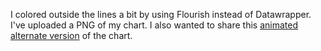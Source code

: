 I colored outside the lines a bit by using Flourish instead of Datawrapper. I've uploaded a PNG of my chart. I also wanted to share this [animated alternate version][1] of the chart.

[1]: https://public.flourish.studio/visualisation/11664416/
